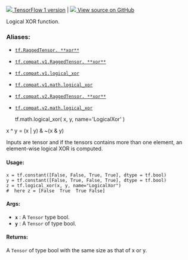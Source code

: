 [ ![](https://tensorflow.google.cn/images/tf_logo_32px.png) TensorFlow 1
version](/versions/r1.15/api_docs/python/tf/math/logical_xor) |  [
![](https://tensorflow.google.cn/images/GitHub-Mark-32px.png) View source on
GitHub
](https://github.com/tensorflow/tensorflow/blob/r2.0/tensorflow/python/ops/math_ops.py#L1234-L1265)  
  
  
Logical XOR function.

### Aliases:

  * [`tf.RaggedTensor. **xor**`](/api_docs/python/tf/RaggedTensor#__xor__)
  * [`tf.compat.v1.RaggedTensor. **xor**`](/api_docs/python/tf/RaggedTensor#__xor__)
  * [`tf.compat.v1.logical_xor`](/api_docs/python/tf/math/logical_xor)
  * [`tf.compat.v1.math.logical_xor`](/api_docs/python/tf/math/logical_xor)
  * [`tf.compat.v2.RaggedTensor. **xor**`](/api_docs/python/tf/RaggedTensor#__xor__)
  * [`tf.compat.v2.math.logical_xor`](/api_docs/python/tf/math/logical_xor)

    
    
    tf.math.logical_xor(
        x,
        y,
        name='LogicalXor'
    )
    

x ^ y = (x | y) & ~(x & y)

Inputs are tensor and if the tensors contains more than one element, an
element-wise logical XOR is computed.

#### Usage:

    
    
    x = tf.constant([False, False, True, True], dtype = tf.bool)
    y = tf.constant([False, True, False, True], dtype = tf.bool)
    z = tf.logical_xor(x, y, name="LogicalXor")
    #  here z = [False  True  True False]
    

#### Args:

  * **`x`** : A `Tensor` type bool.
  * **`y`** : A `Tensor` of type bool.

#### Returns:

A `Tensor` of type bool with the same size as that of x or y.

